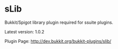 # sLib
Bukkit/Spigot library plugin required for ssuite plugins.

Latest version: 1.0.2

Plugin Page: http://dev.bukkit.org/bukkit-plugins/slib/
